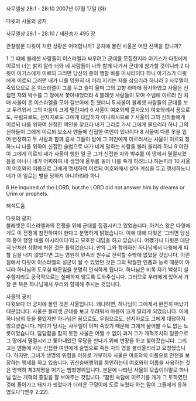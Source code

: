 사무엘상 28:1 - 28:10 
2007년 07월 17일 (화)

다윗과 사울의 궁지



사무엘상 28:1 - 28:10 / 새찬송가 495 장


관찰질문
다윗이 처한 상황은 어떠합니까? 
궁지에 몰린 사울은 어떤 선택을 합니까? 

1 그 때에 블레셋 사람들이 이스라엘과 싸우려고 군대를 모집한지라 아기스가 다윗에게 이르되 너는 밝히 알라 너와 네 사람들이 나와 함께 나가서 군대에 참가할 것이니라 2 다윗이 아기스에게 이르되 그러면 당신의 종이 행할 바를 아시리이다 하니 아기스가 다윗에게 이르되 그러면 내가 너를 영원히 내 머리 지키는 자를 삼으리라 하니라 3 사무엘이 죽었으므로 온 이스라엘이 그를 두고 슬피 울며 그의 고향 라마에 장사하였고 사울은 신접한 자와 박수를 그 땅에서 쫓아내었더라 4 블레셋 사람들이 모여 수넴에 이르러 진 치매 사울이 온 이스라엘을 모아 길보아에 진 쳤더니 5 사울이 블레셋 사람들의 군대를 보고 두려워서 그의 마음이 크게 떨린지라 6 사울이 여호와께 묻자오되 여호와께서 꿈으로도, 우림으로도, 선지자로도 그에게 대답하지 아니하시므로 7 사울이 그의 신하들에게 이르되 나를 위하여 신접한 여인을 찾으라 내가 그리로 가서 그에게 물으리라 하니 그의 신하들이 그에게 이르되 보소서 엔돌에 신접한 여인이 있나이다 8 사울이 다른 옷을 입어 변장하고 두 사람과 함께 갈새 그들이 밤에 그 여인에게 이르러서는 사울이 이르되 청하노니 나를 위하여 신접한 술법으로 내가 네게 말하는 사람을 불러 올리라 하니 9 여인이 그에게 이르되 네가 사울이 행한 일 곧 그가 신접한 자와 박수를 이 땅에서 멸절시켰음을 아나니 네가 어찌하여 내 생명에 올무를 놓아 나를 죽게 하려느냐 하는지라 10 사울이 여호와의 이름으로 그에게 맹세하여 이르되 여호와께서 살아 계심을 두고 맹세하노니 네가 이 일로는 벌을 당하지 아니하리라 하니  

6 He inquired of the LORD, but the LORD did not answer him by dreams or Urim or prophets.

해석도움





다윗의 궁지  
블레셋은 이스라엘과의 전쟁을 위해 군대를 집결시키고 있었습니다. 아기스 왕은 다윗에게도 이 전쟁에 참전하여야 한다고 분명하게 밝혔습니다. 이에 대해 다윗은 ‘그러면 당신의 종이 행할 바를 아시리이다’라고 모호한 대답을 하고 있습니다. 어쨌거나 다윗은 대단히 난처한 상황에 처한 것은 틀림없습니다. 만약 그와 함께하신 하나님께서 다윗에게 피할 길을 내지 않았다면 그는 영원히 민족의 원수로 전락할 수밖에 없었을 것입니다. 이런 점에서 다윗이 이스라엘의 성군이 될 수 있었던 것은 그의 탁월한 인품과 능력 때문이 아니라 하나님의 도우심 때문임을 분명히 인식하게 됩니다. 하나님은 비록 자기 백성이 실수할지라도 궁극적으로는 실패하지 않도록 도와주십니다. 그러므로 우리에게 있어서 가장 큰 복은 하나님께서 우리와 함께해 주시는 것입니다.     

사울의 궁지  
다윗보다 더 궁지에 몰린 것은 사울입니다. 왜냐하면, 하나님이 그에게서 완전히 떠났기 때문입니다. 사울은 블레셋 군대를 보고 두려워서 마음이 크게 떨리게 되었습니다. 이에 하나님의 뜻을 물었지만 하나님은 꿈으로도, 우림으로도, 선지자로도 그에게 대답하지 않으셨습니다. 게다가 당시는 사무엘이 이미 죽었기 때문에 그에게 물어볼 수도 없는 노릇이었습니다. 답답함을 참지 못한 사울은 어쩔 수 없이 과거 그가 개혁조치의 일환으로 그 땅에서 멸절시키고 쫓아내었던 무당을 만나기 위해 변장을 하고 찾아갔습니다. 그리고는 엔돌에 사는 신접한 여인에게 술법으로 죽은 자의 영을 불러올리라고 요청했습니다. 하지만, 그녀가 생명의 위험을 이유로 거부하자 사울은 여호와의 이름으로 안전을 보장하는 맹세를 하고 있습니다. 귀신숭배행위를 묵인하는데 여호와의 이름을 사용하는 것은 명백히 제3계명을 어기는 범죄행위입니다. 본문에 나타난 사울의 모습이야말로 하나님 없는 개혁의 종말을 잘 보여주는 것입니다. “참된 속담에 이르기를 개가 그 토하였던 것에 돌아가고 돼지가 씻었다가 더러운 구덩이에 도로 누웠다 하는 말이 그들에게 응하였도다”(벧후 2:22).